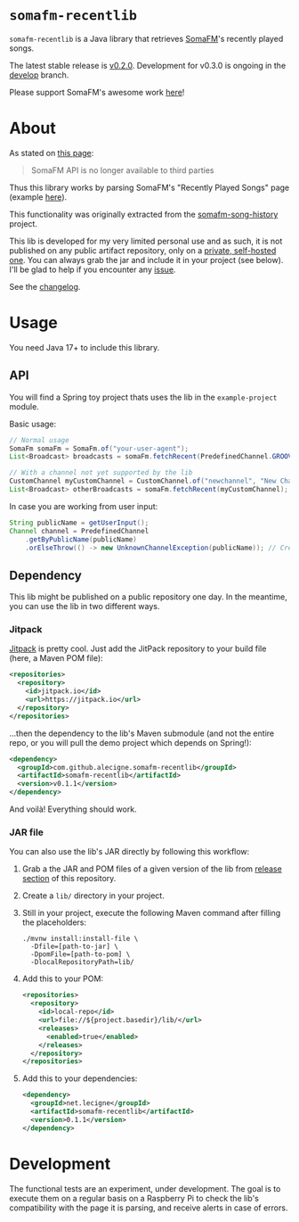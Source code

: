 # `somafm-recentlib`

`somafm-recentlib` is a Java library that retrieves [SomaFM][1]'s recently played songs.

The latest stable release is [v0.2.0][11]. Development for v0.3.0 is ongoing in the [develop][12]
branch.

Please support SomaFM's awesome work [here][2]!

# About

As stated on [this page][3]:

> SomaFM API is no longer available to third parties

Thus this library works by parsing SomaFM's "Recently Played Songs" page (example [here][4]).

This functionality was originally extracted from the [somafm-song-history][5] project.

This lib is developed for my very limited personal use and as such, it is not published on any
public artifact repository, only on a [private, self-hosted one][6]. You can always grab the jar and
include it in your project (see below). I'll be glad to help if you encounter any [issue][7].

See the [changelog][8].

# Usage

You need Java 17+ to include this library.

## API

You will find a Spring toy project thats uses the lib in the `example-project` module.

Basic usage:

```java
// Normal usage
SomaFm somaFm = SomaFm.of("your-user-agent");
List<Broadcast> broadcasts = somaFm.fetchRecent(PredefinedChannel.GROOVE_SALAD);

// With a channel not yet supported by the lib
CustomChannel myCustomChannel = CustomChannel.of("newchannel", "New Channel", false);
List<Broadcast> otherBroadcasts = somaFm.fetchRecent(myCustomChannel);
```

In case you are working from user input:

```java
String publicName = getUserInput();
Channel channel = PredefinedChannel
    .getByPublicName(publicName)
    .orElseThrow(() -> new UnknownChannelException(publicName)); // Create your own exception
```

## Dependency

This lib might be published on a public repository one day. In the meantime, you can use the lib in
two different ways.

### Jitpack

[Jitpack][10] is pretty cool. Just add the JitPack repository to your build file (here, a Maven POM
file):

```xml
<repositories>
  <repository>
    <id>jitpack.io</id>
    <url>https://jitpack.io</url>
  </repository>
</repositories>
```

...then the dependency to the lib's Maven submodule (and not the entire repo, or you will pull the
demo project which depends on Spring!):

```xml
<dependency>
  <groupId>com.github.alecigne.somafm-recentlib</groupId>
  <artifactId>somafm-recentlib</artifactId>
  <version>v0.1.1</version>
</dependency>
```

And voilà! Everything should work.

### JAR file

You can also use the lib's JAR directly by following this workflow:

1. Grab a the JAR and POM files of a given version of the lib from [release section][9] of this
   repository.

2. Create a `lib/` directory in your project.

3. Still in your project, execute the following Maven command after filling the placeholders:

   ```shell
   ./mvnw install:install-file \
     -Dfile=[path-to-jar] \
     -DpomFile=[path-to-pom] \
     -DlocalRepositoryPath=lib/
   ```

4. Add this to your POM:

   ```xml
   <repositories>
     <repository>
       <id>local-repo</id>
       <url>file://${project.basedir}/lib/</url>
       <releases>
         <enabled>true</enabled>
       </releases>
     </repository>
   </repositories>
   ```

5. Add this to your dependencies:

   ```xml
   <dependency>
     <groupId>net.lecigne</groupId>
     <artifactId>somafm-recentlib</artifactId>
     <version>0.1.1</version>
   </dependency>
   ```

# Development

The functional tests are an experiment, under development. The goal is to execute them on a regular
basis on a Raspberry Pi to check the lib's compatibility with the page it is parsing, and receive
alerts in case of errors.

[1]: https://somafm.com

[2]: https://somafm.com/support/

[3]: https://somafm.com/linktous/api.html

[4]: https://somafm.com/dronezone/songhistory.html

[5]: https://github.com/alecigne/somafm-song-history

[6]: https://reposilite.com/

[7]: https://github.com/alecigne/somafm-recently-played/issues

[8]: CHANGELOG.md

[9]: https://github.com/alecigne/somafm-recentlib/releases

[10]: https://jitpack.io/

[11]: https://github.com/alecigne/somafm-recentlib/tree/v0.2.0

[12]: https://github.com/alecigne/somafm-recentlib/tree/develop
